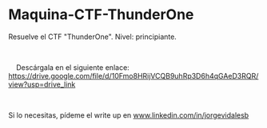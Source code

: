 # Maquina-CTF-ThunderOne
Resuelve el CTF "ThunderOne". Nivel: principiante.

&nbsp;

&nbsp;
&nbsp;
Descárgala en el siguiente enlace:
https://drive.google.com/file/d/10Fmo8HRijVCQB9uhRp3D6h4qGAeD3RQR/view?usp=drive_link
&nbsp;

&nbsp;


Si lo necesitas, pídeme el write up en www.linkedin.com/in/jorgevidalesb
